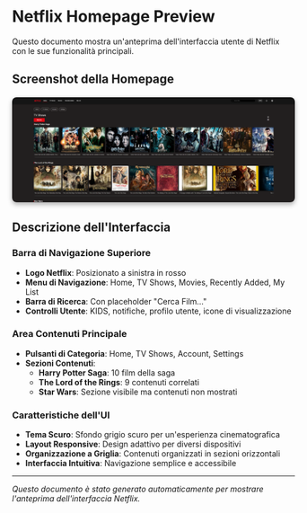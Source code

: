 # Netflix Homepage Preview

Questo documento mostra un'anteprima dell'interfaccia utente di Netflix con le sue funzionalità principali.

## Screenshot della Homepage

<div style="text-align: center; margin: 20px 0;">
    <img src="netflix-react/homepage.png" alt="Netflix Homepage Interface" style="max-width: 100%; height: auto; border-radius: 8px; box-shadow: 0 4px 8px rgba(0,0,0,0.3);">
</div>

## Descrizione dell'Interfaccia

### Barra di Navigazione Superiore
- **Logo Netflix**: Posizionato a sinistra in rosso
- **Menu di Navigazione**: Home, TV Shows, Movies, Recently Added, My List
- **Barra di Ricerca**: Con placeholder "Cerca Film..."
- **Controlli Utente**: KIDS, notifiche, profilo utente, icone di visualizzazione

### Area Contenuti Principale
- **Pulsanti di Categoria**: Home, TV Shows, Account, Settings
- **Sezioni Contenuti**:
  - **Harry Potter Saga**: 10 film della saga
  - **The Lord of the Rings**: 9 contenuti correlati
  - **Star Wars**: Sezione visibile ma contenuti non mostrati

### Caratteristiche dell'UI
- **Tema Scuro**: Sfondo grigio scuro per un'esperienza cinematografica
- **Layout Responsive**: Design adattivo per diversi dispositivi
- **Organizzazione a Griglia**: Contenuti organizzati in sezioni orizzontali
- **Interfaccia Intuitiva**: Navigazione semplice e accessibile

---

*Questo documento è stato generato automaticamente per mostrare l'anteprima dell'interfaccia Netflix.* 